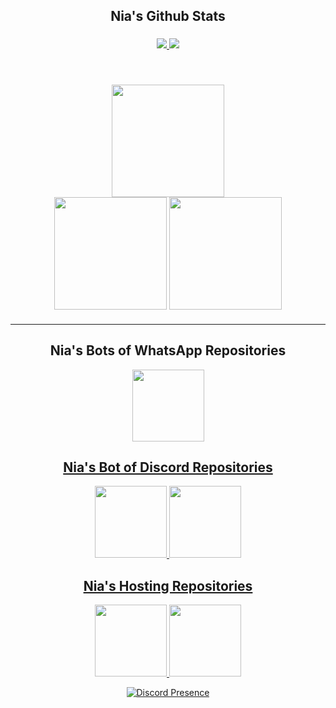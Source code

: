 <h2 align="center" style="font-family: Rubik 80s Fade">
    Nia's Github Stats
</h2>

<h3 align="center">
  <a href="https://github.com/lz20r">
      <img src="https://img.shields.io/github/followers/lz20r?label=Followers&style=for-the-badge&color=lightblue">
  </a>
  <a href="https://lz20r.link/discord" alt="Discord">
      <img src="https://img.shields.io/discord/1299465748598493276?label=discord&style=for-the-badge&color=lightblue"/>
  </a> 
</h3>

<br />
<div width="100%" style="margin: 20px" align="center">
    <img height="180" src="https://stats.hedystia.com/api?username=lz20r&theme=omni" />
    <br/>
    <img height="180" src="https://github-readme-stats.vercel.app/api/top-langs/?username=lz20r&layout=compact&theme=rose_pine&langs_count=9&border_color=61dafb&border_radius=10" />
    <img height="180" src="https://github-readme-streak-stats.herokuapp.com/?user=lz20r&theme=rose_pine&count-private=true&v=2&border=61dafb&border_radius=10" />
</div>
<hr/>

<h2 align="center" style="font-family: Rubik 80s Fade"> Nia's Bots of WhatsApp Repositories </h2>
<div width="100%" align="center">
    <a align="left" href="https://github.com/lz20r/totorobot.wa" title="Cinammon Hosting">
        <img height="115" src="https://github-readme-stats.vercel.app/api/pin/?username=lz20r&repo=totorobot.wa&theme=rose_pine&border_color=61dafb&border_radius=10"/>
        
<h2 align="center" style="font-family: Rubik 80s Fade"> Nia's Bot of Discord Repositories </h2>
<div width="100%" align="center">
    <a align="right" width="100%" href="https://github.com/lz20r/momojs" title="Momo js">
        <img height="115" src="https://github-readme-stats.vercel.app/api/pin/?username=lz20r&repo=momojs&theme=rose_pine&border_color=61dafb&border_radius=10"/>
    <a align="left" width="50%" href="https://github.com/lz20r/momopy" title="Momo py">
        <img height="115" src="https://github-readme-stats.vercel.app/api/pin/?username=lz20r&repo=momopy&theme=rose_pine&border_color=61dafb&border_radius=10"/>
</div>

<h2 align="center" style="font-family: Rubik 80s Fade"> Nia's Hosting Repositories </h2>
<div width="100%" align="center">
    <a align="left" href="https://github.com/cinammon-es/cinammon" title="Cinammon Hosting">
        <img height="115" src="https://github-readme-stats.vercel.app/api/pin/?username=cinammon-es&repo=cinammon&theme=rose_pine&border_color=61dafb&border_radius=10"/>
    <a align="left" href="https://github.com/lz20r/cinnamonScripts" title="Cinnamon Scripts">
        <img height="115" src="https://github-readme-stats.vercel.app/api/pin/?username=lz20r&repo=cinnamonScripts&theme=rose_pine&border_color=61dafb&border_radius=10"/>
</div>  

[![Discord Presence](https://lanyard-profile-readme.vercel.app/api/1033160523044376616?theme=dark&bg=2E1A47&animated=false&hideDiscrim=true&borderRadius=25px)](https://discord.com/users/1033160523044376616)
